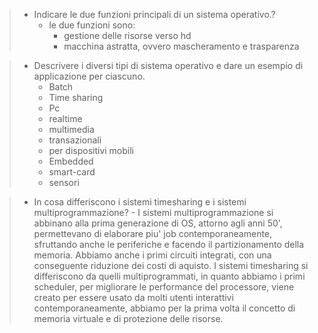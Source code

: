> - Indicare le due funzioni principali di un sistema operativo.?
>	- le due funzioni sono:
>		- gestione delle risorse verso hd
>		- macchina astratta, ovvero mascheramento e trasparenza

>- Descrivere i diversi tipi di sistema operativo e dare un esempio di applicazione per ciascuno.
>	- Batch
>	- Time sharing
>	- Pc
>	- realtime
>	- multimedia
>	- transazionali
>	- per dispositivi mobili
>	- Embedded
>	- smart-card
>	- sensori

> - In cosa differiscono i sistemi timesharing e i sistemi multiprogrammazione?
> 		- I sistemi multiprogrammazione si abbinano alla prima generazione di OS, attorno agli anni 50', permettevano di elaborare piu' job contemporaneamente, sfruttando anche le periferiche e facendo il partizionamento della memoria. Abbiamo anche i primi circuiti integrati, con una conseguente riduzione dei costi di aquisto. I sistemi timesharing si differiscono da quelli multiprogrammati, in quanto abbiamo i primi scheduler, per migliorare le performance del processore, viene creato per essere usato da molti utenti interattivi contemporaneamente, abbiamo per la prima volta il concetto di memoria virtuale e di protezione delle risorse.